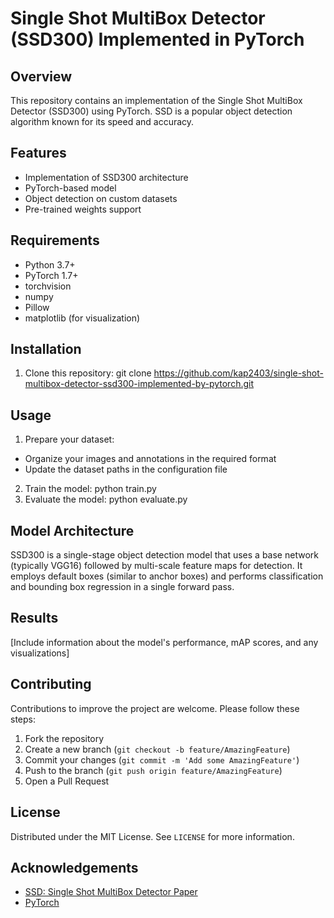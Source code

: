 # Single Shot MultiBox Detector (SSD300) Implemented in PyTorch

## Overview

This repository contains an implementation of the Single Shot MultiBox Detector (SSD300) using PyTorch. SSD is a popular object detection algorithm known for its speed and accuracy.

## Features

- Implementation of SSD300 architecture
- PyTorch-based model
- Object detection on custom datasets
- Pre-trained weights support

## Requirements

- Python 3.7+
- PyTorch 1.7+
- torchvision
- numpy
- Pillow
- matplotlib (for visualization)

## Installation

1. Clone this repository: git clone https://github.com/kap2403/single-shot-multibox-detector-ssd300-implemented-by-pytorch.git


## Usage

1. Prepare your dataset:
- Organize your images and annotations in the required format
- Update the dataset paths in the configuration file

2. Train the model: python train.py
3. Evaluate the model: python evaluate.py



## Model Architecture

SSD300 is a single-stage object detection model that uses a base network (typically VGG16) followed by multi-scale feature maps for detection. It employs default boxes (similar to anchor boxes) and performs classification and bounding box regression in a single forward pass.

## Results

[Include information about the model's performance, mAP scores, and any visualizations]

## Contributing

Contributions to improve the project are welcome. Please follow these steps:

1. Fork the repository
2. Create a new branch (`git checkout -b feature/AmazingFeature`)
3. Commit your changes (`git commit -m 'Add some AmazingFeature'`)
4. Push to the branch (`git push origin feature/AmazingFeature`)
5. Open a Pull Request

## License

Distributed under the MIT License. See `LICENSE` for more information.


## Acknowledgements

- [SSD: Single Shot MultiBox Detector Paper](https://arxiv.org/abs/1512.02325)
- [PyTorch](https://pytorch.org/)
